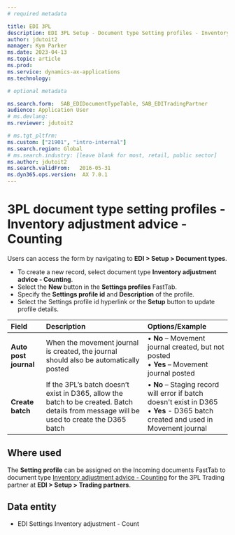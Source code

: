 ```yaml
---
# required metadata

title: EDI 3PL
description: EDI 3PL Setup - Document type Setting profiles - Inventory adjustment advice - Counting
author: jdutoit2
manager: Kym Parker
ms.date: 2023-04-13
ms.topic: article
ms.prod: 
ms.service: dynamics-ax-applications
ms.technology: 

# optional metadata

ms.search.form:  SAB_EDIDocumentTypeTable, SAB_EDITradingPartner
audience: Application User
# ms.devlang: 
ms.reviewer: jdutoit2

# ms.tgt_pltfrm: 
ms.custom: ["21901", "intro-internal"]
ms.search.region: Global
# ms.search.industry: [leave blank for most, retail, public sector]
ms.author: jdutoit2
ms.search.validFrom:   2016-05-31
ms.dyn365.ops.version:  AX 7.0.1
---
```


# 3PL document type setting profiles - Inventory adjustment advice - Counting

Users can access the form by navigating to **EDI > Setup > Document types**.

- To create a new record, select document type **Inventory adjustment advice - Counting**.
- Select the **New** button in the **Settings profiles** FastTab.
- Specify the **Settings profile id** and **Description** of the profile.
- Select the Settings profile id hyperlink or the **Setup** button to update profile details.

**Field**           |	**Description**	                          | **Options/Example**
:-------            |:-------                                   |:----------
**Auto post journal** |	When the movement journal is created, the journal should also be automatically posted	| • **No** – Movement journal created, but not posted <br> • **Yes** – Movement journal posted
**Create batch**	  | If the 3PL’s batch doesn’t exist in D365, allow the batch to be created. Batch details from message will be used to create the D365 batch	| • **No** – Staging record will error if batch doesn't exist in D365 <br> • **Yes** - D365 batch created and used in Movement journal

## Where used
The **Setting profile** can be assigned on the Incoming documents FastTab to document type [Inventory adjustment advice - Counting](DOCUMENTS/Inventory-adjustment-Counting.md) for the 3PL Trading partner at **EDI > Setup > Trading partners**.

## Data entity
- EDI Settings Inventory adjustment - Count
